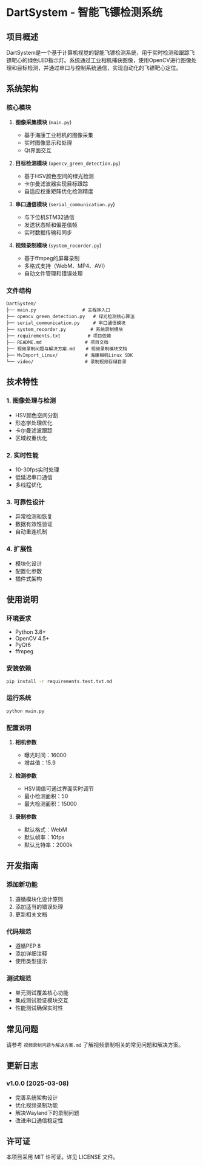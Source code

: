 # DartSystem - 智能飞镖检测系统

## 项目概述

DartSystem是一个基于计算机视觉的智能飞镖检测系统，用于实时检测和跟踪飞镖靶心的绿色LED指示灯。系统通过工业相机捕获图像，使用OpenCV进行图像处理和目标检测，并通过串口与控制系统通信，实现自动化的飞镖靶心定位。

## 系统架构

### 核心模块

1. **图像采集模块** (`main.py`)
   - 基于海康工业相机的图像采集
   - 实时图像显示和处理
   - Qt界面交互

2. **目标检测模块** (`opencv_green_detection.py`)
   - 基于HSV颜色空间的绿光检测
   - 卡尔曼滤波器实现目标跟踪
   - 自适应权重矩阵优化检测精度

3. **串口通信模块** (`serial_communication.py`)
   - 与下位机STM32通信
   - 发送状态帧和偏差值帧
   - 实时数据传输和同步

4. **视频录制模块** (`system_recorder.py`)
   - 基于ffmpeg的屏幕录制
   - 多格式支持（WebM、MP4、AVI）
   - 自动文件管理和错误处理

### 文件结构

```
DartSystem/
├── main.py                 # 主程序入口
├── opencv_green_detection.py   # 绿光检测核心算法
├── serial_communication.py     # 串口通信模块
├── system_recorder.py         # 系统录制模块
├── requirements.txt          # 项目依赖
├── README.md                # 项目文档
├── 视频录制问题与解决方案.md    # 视频录制模块文档
├── MvImport_Linux/          # 海康相机Linux SDK
└── video/                   # 录制视频存储目录
```

## 技术特性

### 1. 图像处理与检测
- HSV颜色空间分割
- 形态学处理优化
- 卡尔曼滤波跟踪
- 区域权重优化

### 2. 实时性能
- 10-30fps实时处理
- 低延迟串口通信
- 多线程优化

### 3. 可靠性设计
- 异常检测和恢复
- 数据有效性验证
- 自动重连机制

### 4. 扩展性
- 模块化设计
- 配置化参数
- 插件式架构

## 使用说明

### 环境要求
- Python 3.8+
- OpenCV 4.5+
- PyQt6
- ffmpeg

### 安装依赖
```bash
pip install -r requirements.test.txt.md
```

### 运行系统
```bash
python main.py
```

### 配置说明
1. **相机参数**
   - 曝光时间：16000
   - 增益值：15.9

2. **检测参数**
   - HSV阈值可通过界面实时调节
   - 最小检测面积：50
   - 最大检测面积：15000

3. **录制参数**
   - 默认格式：WebM
   - 默认帧率：10fps
   - 默认比特率：2000k

## 开发指南

### 添加新功能
1. 遵循模块化设计原则
2. 添加适当的错误处理
3. 更新相关文档

### 代码规范
- 遵循PEP 8
- 添加详细注释
- 使用类型提示

### 测试规范
- 单元测试覆盖核心功能
- 集成测试验证模块交互
- 性能测试确保实时性

## 常见问题

请参考 `视频录制问题与解决方案.md` 了解视频录制相关的常见问题和解决方案。

## 更新日志

### v1.0.0 (2025-03-08)
- 完善系统架构设计
- 优化视频录制功能
- 解决Wayland下的录制问题
- 改进串口通信稳定性

## 许可证

本项目采用 MIT 许可证。详见 LICENSE 文件。
